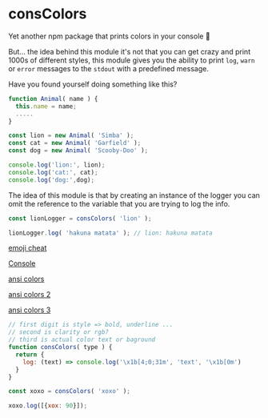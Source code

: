 # consColors

Yet another npm package that prints colors in your console :tada:

But... the idea behind this module it's not that you can get crazy and print 1000s of different styles, this module gives you the ability to print `log`, `warn` or `error` messages to the `stdout` with a predefined message.

Have you found yourself doing something like this?

```javascript
function Animal( name ) {
  this.name = name;
  .....
}

const lion = new Animal( 'Simba' );
const cat = new Animal( 'Garfield' );
const dog = new Animal( 'Scooby-Doo' );

console.log('lion:', lion);
console.log('cat:', cat);
console.log('dog:',dog);
```
 
 The idea of this module is that by creating an instance of the logger you can omit the reference to the variable that you are trying to log the info.

```javascript
const lionLogger = consColors( 'lion' );

lionLogger.log( 'hakuna matata' ); // lion: hakuna matata
```
[emoji cheat](https://www.webpagefx.com/tools/emoji-cheat-sheet/)

[Console](https://nodejs.org/api/console.html)

[ansi colors](https://ourcodeworld.com/articles/read/298/how-to-show-colorful-messages-in-the-console-in-node-js)

[ansi colors 2](https://coderwall.com/p/yphywg/printing-colorful-text-in-terminal-when-run-node-js-script)

[ansi colors 3](http://www.lihaoyi.com/post/BuildyourownCommandLinewithANSIescapecodes.html)

```javascript
// first digit is style => bold, underline ...
// second is clarity or rgb?
// third is actual color text or baground
function consColors( type ) {
  return {
    log: (text) => console.log('\x1b[4;0;31m', 'text', '\x1b[0m')
  }
}

const xoxo = consColors( 'xoxo' );

xoxo.log([{xox: 90}]);
```
